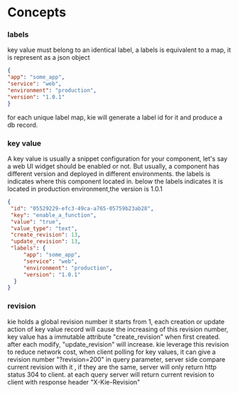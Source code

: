 # Concepts

### labels
key value must belong to an identical label,
a labels is equivalent to a map, it is represent as a json object
```json
{
"app": "some_app",
"service": "web",
"environment": "production",
"version": "1.0.1"
}
```
for each unique label map, kie will generate a label id for it and produce a db record.
### key value
A key value is usually a snippet configuration for your component, let's say a web UI widget should be enabled or not.
But usually, a component has different version and deployed in different environments.
the labels is indicates where this component located in. 
below the labels indicates it is located in production environment,the version is 1.0.1
```json
{
 "id": "05529229-efc3-49ca-a765-05759b23ab28",
 "key": "enable_a_function",
 "value": "true",
 "value_type": "text",
 "create_revision": 13,
 "update_revision": 13,
 "labels": {
     "app": "some_app",
     "service": "web",
     "environment": "production",
     "version": "1.0.1"
  }
}
```

### revision
kie holds a global revision number it starts from 1, 
each creation or update action of key value record will cause the increasing of this revision number,
key value has a immutable attribute "create_revision" when first created.
after each modify,  "update_revision" will increase.
kie leverage this revision to reduce network cost, 
when client polling for key values, it can give a revision number "?revision=200" in query parameter, 
server side compare current revision with it , if they are the same, server will only return http status 304 to client.
at each query server will return current revision to client with response header "X-Kie-Revision"
